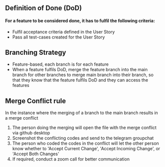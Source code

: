 ## Definition of Done (DoD)
#### For a feature to be considered done, it has to fulfil the following criteria:
* Fulfil acceptance criteria defined in the User Story
* Pass all test-cases created for the User Story
## Branching Strategy
* Feature-based, each branch is for each feature <br>
* When a feature fulfils DoD, merge the feature branch into the main branch for other branches to merge main branch into their branch, so that they know that the feature fulfils DoD and they can access the features
## Merge Conflict rule
In the instance where the merging of a branch to the main branch results in a merge conflict
1. The person doing the merging will open the file with the merge conflict via github desktop
2. Screenshot the conflicting codes and send to the telegram groupchat
3. The person who coded the codes in the conflict will let the other person know whether to 'Accept Current Change', 'Accept Incoming Change', or 'Accept Both Changes'
4. If required, conduct a zoom call for better communication
